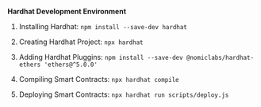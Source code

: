 **Hardhat Development Environment**

1. Installing Hardhat:
```npm install --save-dev hardhat```

2. Creating Hardhat Project:
```npx hardhat```

3. Adding Hardhat Pluggins:
```npm install --save-dev @nomiclabs/hardhat-ethers 'ethers@^5.0.0'```

4. Compiling Smart Contracts:
```npx hardhat compile```

5. Deploying Smart Contracts:
```npx hardhat run scripts/deploy.js```
